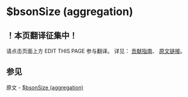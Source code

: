 # $bsonSize (aggregation)

## ！本页翻译征集中！

请点击页面上方 EDIT THIS PAGE 参与翻译。
详见：
[贡献指南]( https://github.com/JinMuInfo/MongoDB-Manual-zh/blob/master/CONTRIBUTING.md )、
[原文链接](  https://docs.mongodb.com/manual/reference/operator/aggregation/bsonSize/  )。

## 参见

原文 - [$bsonSize (aggregation)]( https://docs.mongodb.com/manual/reference/operator/aggregation/bsonSize/ )

